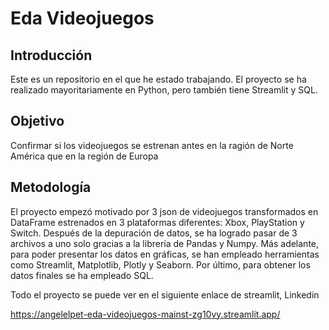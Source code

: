 # Eda Videojuegos
## Introducción
Este es un repositorio en el que he estado trabajando. El proyecto se ha realizado mayoritariamente en Python, pero también tiene Streamlit y SQL.

## Objetivo

Confirmar si los videojuegos se estrenan antes en la ragión de Norte América que en la región de Europa

## Metodología

El proyecto empezó motivado por 3 json de videojuegos transformados en DataFrame estrenados en 3 plataformas diferentes: Xbox, PlayStation y Switch. Después de la depuración de datos, se ha logrado pasar de 3 archivos a uno solo gracias a la librería de Pandas y Numpy. 
Más adelante, para poder presentar los datos en gráficas, se han empleado herramientas como Streamlit, Matplotlib, Plotly y Seaborn.
Por último, para obtener los datos finales se ha empleado SQL.

Todo el proyecto se puede ver en el siguiente enlace de streamlit, Linkedin 





https://angelelpet-eda-videojuegos-mainst-zg10vy.streamlit.app/
 
